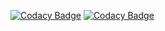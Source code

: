 [![Codacy Badge](https://api.codacy.com/project/badge/Grade/54dc95fa7c4746ba86432d5880824c75)](https://www.codacy.com/app/hari-bageski/machine-learning-scala?utm_source=github.com&amp;utm_medium=referral&amp;utm_content=haribageski/machine-learning&amp;utm_campaign=Badge_Grade)
[![Codacy Badge](https://api.codacy.com/project/badge/Coverage/54dc95fa7c4746ba86432d5880824c75)](https://www.codacy.com/app/hari-bageski/machine-learning-scala?utm_source=github.com&amp;utm_medium=referral&amp;utm_content=haribageski/machine-learning&amp;utm_campaign=Badge_Coverage)
